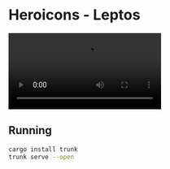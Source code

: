 # Heroicons - Leptos

![demo video](./example.mp4)

## Running

```bash
cargo install trunk
trunk serve --open
```
